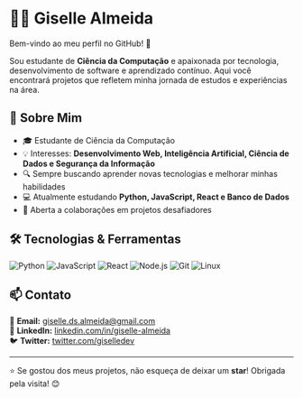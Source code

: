 # 👩‍💻 Giselle Almeida

Bem-vindo ao meu perfil no GitHub! 👋

Sou estudante de **Ciência da Computação** e apaixonada por tecnologia, desenvolvimento de software e aprendizado contínuo. Aqui você encontrará projetos que refletem minha jornada de estudos e experiências na área.

## 🚀 Sobre Mim

- 🎓 Estudante de Ciência da Computação
- 💡 Interesses: **Desenvolvimento Web, Inteligência Artificial, Ciência de Dados e Segurança da Informação**
- 🔍 Sempre buscando aprender novas tecnologias e melhorar minhas habilidades
- 💻 Atualmente estudando **Python, JavaScript, React e Banco de Dados**
- 📌 Aberta a colaborações em projetos desafiadores

## 🛠️ Tecnologias & Ferramentas

![Python](https://img.shields.io/badge/Python-3776AB?style=for-the-badge&logo=python&logoColor=white)
![JavaScript](https://img.shields.io/badge/JavaScript-F7DF1E?style=for-the-badge&logo=javascript&logoColor=black)
![React](https://img.shields.io/badge/React-61DAFB?style=for-the-badge&logo=react&logoColor=black)
![Node.js](https://img.shields.io/badge/Node.js-339933?style=for-the-badge&logo=nodedotjs&logoColor=white)
![Git](https://img.shields.io/badge/Git-F05032?style=for-the-badge&logo=git&logoColor=white)
![Linux](https://img.shields.io/badge/Linux-FCC624?style=for-the-badge&logo=linux&logoColor=black)


## 📫 Contato

📧 **Email:** giselle.ds.almeida@gmail.com  
💼 **LinkedIn:** [linkedin.com/in/giselle-almeida](https://www.linkedin.com/in/giselle-almeida)  
🐦 **Twitter:** [twitter.com/giselledev](https://twitter.com/giselledev)

---

⭐ Se gostou dos meus projetos, não esqueça de deixar um **star**! Obrigada pela visita! 😊
